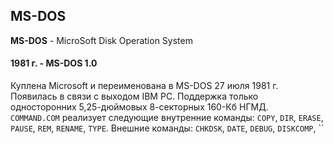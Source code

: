 ## MS-DOS
**MS-DOS** - MicroSoft Disk Operation System
#### 1981 г. - MS-DOS 1.0
Куплена Microsoft и переименована в MS-DOS 27 июля 1981 г. Появилась в связи с выходом IBM PC. Поддержка только односторонних 5,25-дюймовых 8-секторных 160-Кб НГМД.  
`COMMAND.COM` реализует следующие внутренние команды: `COPY`, `DIR`, `ERASE`, `PAUSE`, `REM`, `RENAME`, `TYPE`. Внешние команды: `CHKDSK`, `DATE`, `DEBUG`, `DISKCOMP`, ``